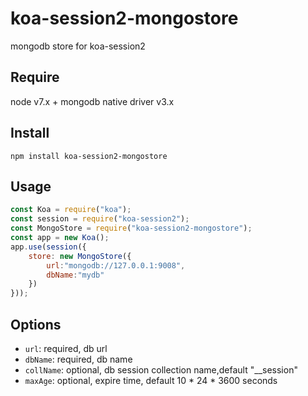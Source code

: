 # koa-session2-mongostore
mongodb store for koa-session2 


## Require

node v7.x +
mongodb native driver v3.x
## Install
```
npm install koa-session2-mongostore

```

## Usage
```js
const Koa = require("koa");
const session = require("koa-session2");
const MongoStore = require("koa-session2-mongostore");
const app = new Koa();
app.use(session({     
    store: new MongoStore({
        url:"mongodb://127.0.0.1:9008",
        dbName:"mydb"
    })
}));

```

## Options
- `url`:  required, db url   
- `dbName`:  required, db name   
- `collName`: optional, db session collection name,default  "__session"
- `maxAge`: optional, expire time, default 10 \* 24 \* 3600 seconds
